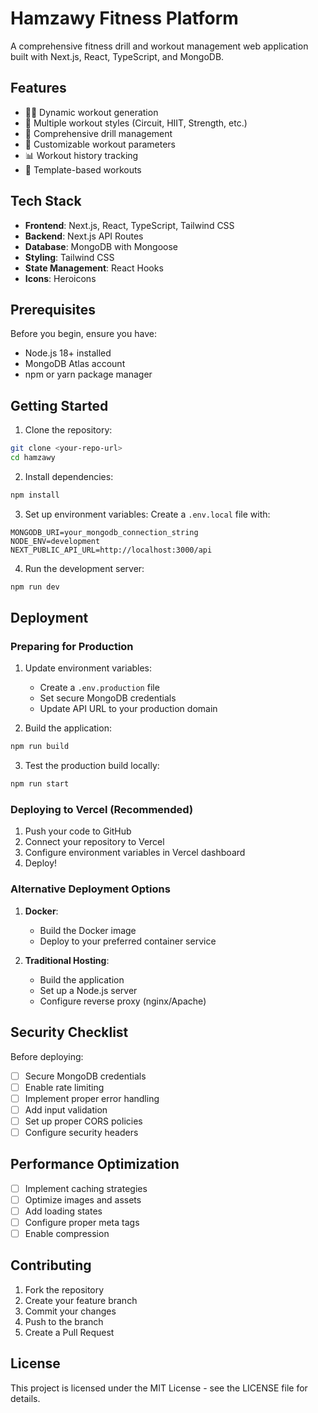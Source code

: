 # Hamzawy Fitness Platform

A comprehensive fitness drill and workout management web application built with Next.js, React, TypeScript, and MongoDB.

## Features

- 🏋️‍♂️ Dynamic workout generation
- 💪 Multiple workout styles (Circuit, HIIT, Strength, etc.)
- 📝 Comprehensive drill management
- 🎯 Customizable workout parameters
- 📊 Workout history tracking
- 🔄 Template-based workouts

## Tech Stack

- **Frontend**: Next.js, React, TypeScript, Tailwind CSS
- **Backend**: Next.js API Routes
- **Database**: MongoDB with Mongoose
- **Styling**: Tailwind CSS
- **State Management**: React Hooks
- **Icons**: Heroicons

## Prerequisites

Before you begin, ensure you have:
- Node.js 18+ installed
- MongoDB Atlas account
- npm or yarn package manager

## Getting Started

1. Clone the repository:
```bash
git clone <your-repo-url>
cd hamzawy
```

2. Install dependencies:
```bash
npm install
```

3. Set up environment variables:
Create a `.env.local` file with:
```env
MONGODB_URI=your_mongodb_connection_string
NODE_ENV=development
NEXT_PUBLIC_API_URL=http://localhost:3000/api
```

4. Run the development server:
```bash
npm run dev
```

## Deployment

### Preparing for Production

1. Update environment variables:
   - Create a `.env.production` file
   - Set secure MongoDB credentials
   - Update API URL to your production domain

2. Build the application:
```bash
npm run build
```

3. Test the production build locally:
```bash
npm run start
```

### Deploying to Vercel (Recommended)

1. Push your code to GitHub
2. Connect your repository to Vercel
3. Configure environment variables in Vercel dashboard
4. Deploy!

### Alternative Deployment Options

1. **Docker**:
   - Build the Docker image
   - Deploy to your preferred container service

2. **Traditional Hosting**:
   - Build the application
   - Set up a Node.js server
   - Configure reverse proxy (nginx/Apache)

## Security Checklist

Before deploying:
- [ ] Secure MongoDB credentials
- [ ] Enable rate limiting
- [ ] Implement proper error handling
- [ ] Add input validation
- [ ] Set up proper CORS policies
- [ ] Configure security headers

## Performance Optimization

- [ ] Implement caching strategies
- [ ] Optimize images and assets
- [ ] Add loading states
- [ ] Configure proper meta tags
- [ ] Enable compression

## Contributing

1. Fork the repository
2. Create your feature branch
3. Commit your changes
4. Push to the branch
5. Create a Pull Request

## License

This project is licensed under the MIT License - see the LICENSE file for details.

